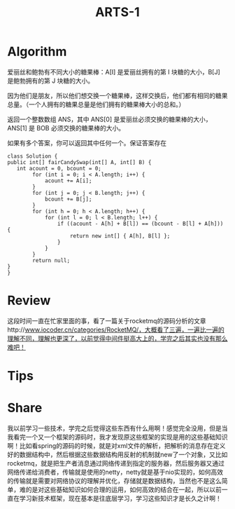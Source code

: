 ﻿---
layout: post
title: ARTS-1
categories: ARTS
description: ARTS
keywords: ARTS
---

# Algorithm #

爱丽丝和鲍勃有不同大小的糖果棒：A[I] 是爱丽丝拥有的第 I 块糖的大小，B[J] 是鲍勃拥有的第 J 块糖的大小。

因为他们是朋友，所以他们想交换一个糖果棒，这样交换后，他们都有相同的糖果总量。（一个人拥有的糖果总量是他们拥有的糖果棒大小的总和。）

返回一个整数数组 ANS，其中 ANS[0] 是爱丽丝必须交换的糖果棒的大小，ANS[1] 是 BOB 必须交换的糖果棒的大小。

如果有多个答案，你可以返回其中任何一个。保证答案存在

    class Solution {
    public int[] fairCandySwap(int[] A, int[] B) {
       int acount = 0, bcount = 0;
    		for (int i = 0; i < A.length; i++) {
    			acount += A[i];
    		}
    		for (int j = 0; j < B.length; j++) {
    			bcount += B[j];
    		}
    		for (int h = 0; h < A.length; h++) {
    			for (int l = 0; l < B.length; l++) {
    				if ((acount - A[h] + B[l]) == (bcount - B[l] + A[h])) {
    					return new int[] { A[h], B[l] };
    				}
    			}
    		}
    		return null; 
    }
    }

# Review #
这段时间一直在忙家里面的事，看了一篇关于rocketmq的源码分析的文章http://www.iocoder.cn/categories/RocketMQ/，大概看了三遍，一遍比一遍的理解不同，理解也更深了，以前觉得中间件挺高大上的，学完之后其实也没有那么难吧！
# Tips #
# Share #
我以前学习一些技术，学完之后觉得这些东西有什么用啊！感觉完全没用，但是当我看完一个又一个框架的源码时，我才发现原这些框架的实现是用的这些基础知识啊！比如看spring的源码的时候，就是对xml文件的解析，把解析的消息存在定义好的数据结构中，然后根据这些数据结构用反射的机制就new了一个对象，又比如rocketmq，就是把生产者消息通过网络传递到指定的服务器，然后服务器又通过网络传递给消费者，传输就是使用的netty，netty就是基于nio实现的，如何高效的传输就是需要对网络协议的理解并优化，存储就是数据结构，当然也不是这么简单，难的是对这些基础知识如何合理的运用，如何高效的结合在一起，所以以前一直在学习新技术框架，现在基本是往底层学习，学习这些知识才是长久之计啊！




